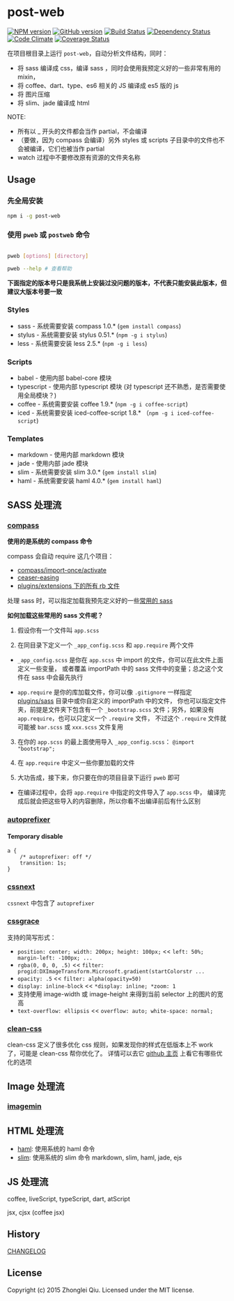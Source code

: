 # post-web
[![NPM version](https://badge.fury.io/js/post-web.svg)](https://npmjs.org/package/post-web)
[![GitHub version][git-tag-image]][project-url]
[![Build Status][travis-image]][travis-url]
[![Dependency Status][daviddm-url]][daviddm-image]
[![Code Climate][climate-image]][climate-url]
[![Coverage Status][coveralls-image]][coveralls-url]


在项目根目录上运行 `post-web`，自动分析文件结构，同时：

- 将 sass 编译成 css，编译 sass ，同时会使用我预定义好的一些非常有用的 mixin，
- 将 coffee、dart、type、es6 相关的 JS 编译成 es5 版的 js
- 将 图片压缩
- 将 slim、jade 编译成 html


NOTE:

* 所有以 _ 开头的文件都会当作 partial，不会编译
* （要做，因为 compass 会编译）另外 styles 或 scripts 子目录中的文件也不会被编译，它们也被当作 partial
* watch 过程中不要修改原有资源的文件夹名称

## Usage

### 先全局安装

```bash
npm i -g post-web
```

### 使用 `pweb` 或 `postweb` 命令


```bash

pweb [options] [directory]

pweb --help # 查看帮助

```

__下面指定的版本号只是我系统上安装过没问题的版本，不代表只能安装此版本，但建议大版本号要一致__

### Styles

* sass        - 系统需要安装 compass 1.0.*  (`gem install compass`)
* stylus      - 系统需要安装 stylus 0.51.*  (`npm -g i stylus`)
* less        - 系统需要安装 less 2.5.*     (`npm -g i less`)

### Scripts

* babel       - 使用内部 babel-core 模块
* typescript  - 使用内部 typescript 模块 (对 typescript 还不熟悉，是否需要使用全局模块？)
* coffee      - 系统需要安装 coffee 1.9.*  (`npm -g i coffee-script`)
* iced        - 系统需要安装 iced-coffee-script 1.8.*  （`npm -g i iced-coffee-script`)

### Templates

* markdown    - 使用内部 markdown 模块
* jade        - 使用内部 jade 模块
* slim        - 系统需要安装 slim 3.0.* (`gem install slim`)
* haml        - 系统需要安装 haml 4.0.* (`gem install haml`)






## SASS 处理流

### [compass](http://compass-style.org/)

__使用的是系统的 compass 命令__

compass 会自动 require 这几个项目：

- [compass/import-once/activate](https://github.com/Compass/compass/tree/master/import-once)
- [ceaser-easing](https://github.com/jhardy/compass-ceaser-easing)
- [plugins/extensions 下的所有 rb 文件](./plugins/extensions)


处理 sass 时，可以指定加载我预先定义好的一些[常用的 sass](./plugins/sass)

__如何加载这些常用的 sass 文件呢？__

1. 假设你有一个文件叫 `app.scss`

2. 在同目录下定义一个 `_app_config.scss` 和 `app.require` 两个文件

  - `_app_config.scss` 是你在 `app.scss` 中 import 的文件，你可以在此文件上面定义一些变量，
    或者覆盖 importPath 中的 sass 文件中的变量；总之这个文件在 sass 中会最先执行

  - `app.require` 是你的库加载文件，你可以像 `.gitignore` 一样指定 [plugins/sass](./plugins/sass) 目录中或你自定义的 importPath 中的文件，
    你也可以指定文件夹，前提是文件夹下包含有一个 `_bootstrap.scss` 文件；另外，如果没有 `app.require`，也可以只定义一个 `.require` 文件，
    不过这个 `.require` 文件就可能被 `bar.scss` 或 `xxx.scss` 文件复用
    
3. 在你的 `app.scss` 的最上面使用导入 `_app_config.scss`： `@import "bootstrap";`

4. 在 `app.require` 中定义一些你要加载的文件

5. 大功告成，接下来，你只要在你的项目目录下运行 `pweb` 即可

  - 在编译过程中，会将 `app.require` 中指定的文件导入了 `app.scss` 中，
    编译完成后就会把这些导入的内容删除，所以你看不出编译前后有什么区别


### [autoprefixer](https://github.com/postcss/autoprefixer)

#### Temporary disable

```
a {
    /* autoprefixer: off */
    transition: 1s;
}
```

### [cssnext](https://github.com/cssnext/cssnext)

`cssnext` 中包含了 `autoprefixer`


### [cssgrace](https://github.com/cssdream/cssgrace)

支持的简写形式：

* `position: center; width: 200px; height: 100px;` << `left: 50%; margin-left: -100px; ...` 
* `rgba(0, 0, 0, .5)`     << `filter: progid:DXImageTransform.Microsoft.gradient(startColorstr ...`
* `opacity: .5`           << `filter: alpha(opacity=50)`
* `display: inline-block` << `*display: inline; *zoom: 1`
* 支持使用 image-width 或 image-height 来得到当前 selector 上的图片的宽高
* `text-overflow: ellipsis` << `overflow: auto; white-space: normal;`

### [clean-css](https://github.com/jakubpawlowicz/clean-css)

clean-css 定义了很多优化 css 规则，如果发现你的样式在低版本上不 work 了，可能是 clean-css 帮你优化了。
详情可以去它 [github 主页](https://github.com/jakubpawlowicz/clean-css) 上看它有哪些优化的选项




## Image 处理流

### [imagemin](https://github.com/imagemin/imagemin)


## HTML 处理流

- [haml](http://haml.info/docs/yardoc/file.REFERENCE.html): 使用系统的 haml 命令
- [slim](http://www.rubydoc.info/gems/slim/frames): 使用系统的 slim 命令
markdown, slim, haml, jade, ejs


## JS 处理流

coffee, liveScript, typeScript, dart, atScript

jsx, cjsx (coffee jsx)



## History

[CHANGELOG](CHANGELOG.md)


## License

Copyright (c) 2015 Zhonglei Qiu. Licensed under the MIT license.



[project-url]: https://github.com/qiu8310/post-web
[git-tag-image]: http://img.shields.io/github/tag/qiu8310/post-web.svg
[climate-url]: https://codeclimate.com/github/qiu8310/post-web
[climate-image]: https://codeclimate.com/github/qiu8310/post-web/badges/gpa.svg
[travis-url]: https://travis-ci.org/qiu8310/post-web
[travis-image]: https://travis-ci.org/qiu8310/post-web.svg?branch=master
[daviddm-url]: https://david-dm.org/qiu8310/post-web.svg?theme=shields.io
[daviddm-image]: https://david-dm.org/qiu8310/post-web
[coveralls-url]: https://coveralls.io/r/qiu8310/post-web
[coveralls-image]: https://coveralls.io/repos/qiu8310/post-web/badge.png

